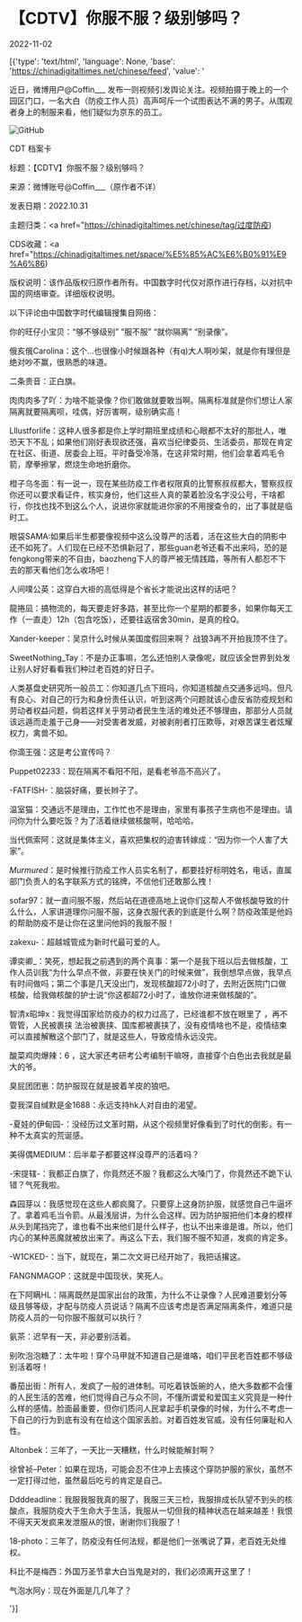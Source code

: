 # 【CDTV】你服不服？级别够吗？

2022-11-02

[{'type': 'text/html', 'language': None, 'base': 'https://chinadigitaltimes.net/chinese/feed', 'value': '

近日，微博用户@Coffin___ 发布一则视频引发舆论关注。视频拍摄于晚上的一个园区门口，一名大白（防疫工作人员）高声呵斥一个试图表达不满的男子。从围观者身上的制服来看，他们疑似为京东的员工。

![GitHub](https://chinadigitaltimes.net/chinese/files/2022/11/截屏2022-11-01-下午7.31.06.png)



CDT 档案卡

标题：【CDTV】你服不服？级别够吗？

来源：微博账号@Coffin___（原作者不详）

发表日期：2022.10.31

主题归类：<a href="https://chinadigitaltimes.net/chinese/tag/过度防疫)

CDS收藏：<a href="https://chinadigitaltimes.net/space/%E5%85%AC%E6%B0%91%E9%A6%86)

版权说明：该作品版权归原作者所有。中国数字时代仅对原作进行存档，以对抗中国的网络审查。详细版权说明。





以下评论由中国数字时代编辑搜集自网络：



你的旺仔小宝贝：“够不够级别” “服不服” “就你隔离” “别录像”。

俄亥俄Carolina：这个&#8230;也很像小时候跟各种（有q)大人啊吵架，就是你有理但是绝对吵不赢，很熟悉的味道。

二条贵音：正白旗。

肉肉肉多了吖：为啥不能录像？你们敢做就要敢当啊。隔离标准就是你们想让人家隔离就要隔离呗，哇偶，好厉害啊，级别确实高！

Lllustforlife：这种人很多都是你上学时期班里成绩和心眼都不太好的那批人，唯恐天下不乱；如果他们刚好表现欲还强，喜欢当纪律委员、生活委员，那现在肯定在社区、街道、居委会上班。平时备受冷落，在这非常时期，他们会拿着鸡毛令箭，摩拳擦掌，燃烧生命地折磨你。

橙子乌冬面：有一说一，现在某些防疫工作者权限真的比警察叔叔都大，警察叔叔你还可以要求看证件，核实身份，他们这些人真的蒙着脸没名字没公号，干啥都行，你找也找不到这么个人，说进你家就能进你家的不用搜查令的，出了事就是临时工。

眼袋SAMA:如果后半生都要像视频中这么没尊严的活着，活在这些大白的阴影中还不如死了。人们现在已经不恐惧新冠了，那些guan老爷还看不出来吗，恐的是fengkong带来的不自由，baozheng下人的尊严被无情践踏，等所有人都忍不下去的那天看他们怎么收场吧！

人间噗公英：这穿白大褂的高低得是个省长才能说出这样的话吧？

龍捲凨：搞物流的，每天要走好多路，甚至比你一个星期的都要多，如果你每天工作（一直走）12h（包含吃饭），还要往返宿舍30min，是真的栓Q。

Xander-keeper：吴京什么时候从美国度假回来啊？  战狼3再不开拍我顶不住了。

SweetNothing_Tay：不是办正事嘛，怎么还怕别人录像呢，就应该全世界到处发让别人好好看看我们种过老百姓的好日子。

人类基盘史研究所一般员工：你知道几点下班吗，你知道核酸点交通多远吗。但凡有良心、对自己的行为和身份责任认识，听到这两个问题就该心虚反省防疫规划和劳动者权益问题，倘若这样关乎劳动者民生生活的难处还不够理由，那部分人员就该远遁而走羞于己身——对受害者发威，对被剥削者打压欺辱，对艰苦谋生者炫耀权力，禽兽不如。

你滴王强：这是考公宣传吗？

Puppet02233：现在隔离不看阳不阳，是看老爷高不高兴了。

-FATFISH-：脑袋好痛，要长辫子了。

温室猫：交通远不是理由，工作忙也不是理由，家里有事孩子生病也不是理由。请问你为什么要吃饭？为了活着继续做核酸啊，哈哈哈。

当代佩索阿：这就是集体主义，喜欢把集权的迫害转嫁成：“因为你一个人害了大家”。

_Murmured_：是时候推行防疫工作人员实名制了，都要挂好标明姓名，电话，直属部门负责人的名字联系方式的铭牌，不信他们还敢那么拽！

sofar97：就一直问服不服，然后站在道德高地上说你们这帮人不做核酸导致的什么什么，人家讲道理你问服不服，这身衣服代表的到底是什么啊？防疫政策是他妈的帮助防疫不是让你在这里问他妈的我服不服！

zakexu-：超越城管成为新时代最可爱的人。

谭奕卿_：笑死，想起我之前遇到的两个真事：第一个是我下班以后去做核酸，工作人员训我“为什么早点不做，非要在快关门的时候来做”，我倒想早点做，我早点有时间做吗；第二个事是几天没出门，发现核酸超72小时了，去附近医院门口做核酸，给我做核酸的护士说“你这都超72小时了，谁放你进来做核酸的”。

智清x昭坤x：我觉得国家给防疫办的权力过高了，已经谁都不放在眼里了 ，再不管管，人民被裹挟 法治被裹挟、国库都被裹挟了，没有疫情啥也不是，疫情结束可以直接解散这个部门了，就是这些人，导致疫情永远没完。

酸菜鸡肉爆辣：6 ，这大家还考研考公考编制干嘛呀，直接穿个白色出去我就是最大的爷。

臭屁团团崽：防护服现在就是披着羊皮的狼吧。

耍我深自缄默是金1688：永远支持hk人对自由的渴望。

-夏娃的伊甸园-：没经历过文革时期，从这个视频里好像看到了时代的倒影，有一种不太真实的荒诞感。

美得偶MEDIUM：后半辈子都要这样没尊严的活着吗？

-宋提辖-：我都正白旗了，你竟然还不服？我都这么大嗓门了，你竟然还不跪下认错？气死我啦。

森园芽以：我感觉现在这些人都疯魔了。只要穿上这身防护服，就感觉自己牛逼坏了。拿着鸡毛当令箭。从最浅层讲，为什么会这样。因为防护服把他们本身的模样从头到尾挡完了，谁也看不出来他们是什么样子，也认不出来谁是谁。所以，他们内心的某种恶魔就被放出来了。再这么下去，我们服不服不知道，发疯的肯定多。

-W1CKED-：当下，就现在，第二次文哥已经开始了，我把话撂这。

FANGNMAGOP：这就是中国现状，笑死人。

在下阿瞒HL：隔离既然是国家出台的政策，为什么不让录像？人民难道要划分等级且够等级，才配与防疫人员说话？隔离不应该考虑是否满足隔离条件，难道只是防疫人员的一句你服不服就可以执行？

氨茶：迟早有一天，非必要别活着。

别吹泡泡糖了：太牛啦！穿个马甲就不知道自己是谁咯，咱们平民老百姓都不够级别活着呀！

番茄出街：所有人，发疯了一般的进体制。可吃着铁饭碗的人，绝大多数都不会懂的人民生活的苦难，他们觉得自己与众不同，不懂所谓爱和爱国主义究竟是一种什么样的感情。脸面最重要，但你们质问人民拿起手机录像的时候，为什么不考虑一下自己的行为到底有没有在给这个国家丢脸。对着百姓发官威，没有任何廉耻和人性。

Altonbek：三年了，一天比一天糟糕，什么时候能解封啊？

徐曾祯&#8211;Peter：如果在现场，可能会忍不住冲上去揍这个穿防护服的家伙，虽然不一定打得过他，虽然最后吃亏的肯定是自己。

Ddddeadline：我服我服我真的服了，我服三天三检，我服排成长队望不到头的核酸点，我服防疫大于生命大于生活，我服从一切但我的精神状态在越来越差！我恨不得天天发疯来发泄服从的恨，谢谢你们我服了！

18-photo：三年了，防疫没有任何法规，都是他们一张嘴说了算，老百姓无处维权。

科比不是梅西：外国万圣节拿大白当鬼是对的，我们必须离开这里了！

气泡水阿y：现在外面是几几年了？

'}]